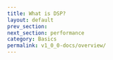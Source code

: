 ```yaml
---
title: What is DSP?
layout: default
prev_section:
next_section: performance
category: Basics
permalink: v1_0_0-docs/overview/
---
```

